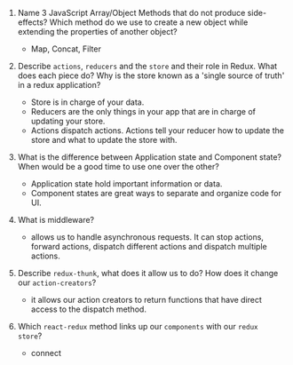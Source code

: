 1.  Name 3 JavaScript Array/Object Methods that do not produce side-effects? Which method do we use to create a new object while extending the properties of another object?
    - Map, Concat, Filter

1.  Describe `actions`, `reducers` and the `store` and their role in Redux. What does each piece do? Why is the store known as a 'single source of truth' in a redux application?
    - Store is in charge of your data. 
    - Reducers are the only things in your app that are in charge of updating your store. 
    - Actions dispatch actions. Actions tell your reducer how to update the store and what to update the store with. 

1.  What is the difference between Application state and Component state? When would be a good time to use one over the other?
    - Application state hold important information or data.
    - Component states are great ways to separate and organize code for UI. 

1.  What is middleware?
    - allows us to handle asynchronous requests. It can stop actions, forward
    actions, dispatch different actions and dispatch multiple actions. 

1.  Describe `redux-thunk`, what does it allow us to do? How does it change our `action-creators`?
    - it allows our action creators to return functions that have direct access
    to the dispatch method.

1.  Which `react-redux` method links up our `components` with our `redux store`?
    - connect